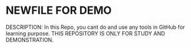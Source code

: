 # NEWFILE FOR DEMO

DESCRIPTION:
In this Repo, you cant do and use any tools in GitHub for learning purpose.
THIS REPOSITORY IS ONLY FOR STUDY AND DEMONSTRATION.
